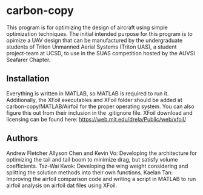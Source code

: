 # carbon-copy

This program is for optimizing the design of aircraft using simple optimization
techniques. The initial intended purpose for this program is to opimize a UAV 
design that can be manufactured by the undergraduate students of 
Triton Unmanned Aerial Systems (Triton UAS), a student project-team at UCSD, 
to use in the SUAS competition hosted by the AUVSI Seafarer Chapter.

## Installation
Everything is written in MATLAB, so MATLAB is required to run it.
Additionally, the XFoil executables and XFoil folder should be added at 
carbon-copy/MATLAB/Airfoil for the proper operating system. You can also figure
this out from their inclusion in the .gitignore file.
XFoil download and licensing can be found here: 
https://web.mit.edu/drela/Public/web/xfoil/

## Authors
Andrew Fletcher
Allyson Chen and Kevin Vo: Developing the architecture for optimizing the 
    tail and tail boom to minimize drag, but satisfy volume coefficients.
Tsz-Wai Kwok: Developing the wing weight considering and splitting the solution
    methods into their own functions.
Kaelan Tan: Improving the airfoil comparison code and writing a script in 
    MATLAB to run airfoil analysis on airfoil dat files using XFoil.